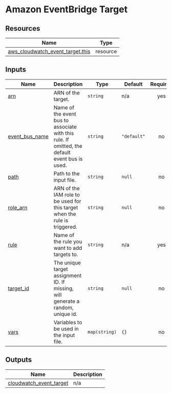 # Amazon EventBridge Target

## Resources

| Name                                                                                                                                    | Type     |
| --------------------------------------------------------------------------------------------------------------------------------------- | -------- |
| [aws_cloudwatch_event_target.this](https://registry.terraform.io/providers/hashicorp/aws/latest/docs/resources/cloudwatch_event_target) | resource |

## Inputs

| Name                                                                        | Description                                                                                   | Type          | Default     | Required |
| --------------------------------------------------------------------------- | --------------------------------------------------------------------------------------------- | ------------- | ----------- | :------: |
| <a name="input_arn"></a> [arn](#input_arn)                                  | ARN of the target.                                                                            | `string`      | n/a         |   yes    |
| <a name="input_event_bus_name"></a> [event_bus_name](#input_event_bus_name) | Name of the event bus to associate with this rule. If omitted, the default event bus is used. | `string`      | `"default"` |    no    |
| <a name="input_path"></a> [path](#input_path)                               | Path to the input file.                                                                       | `string`      | `null`      |    no    |
| <a name="input_role_arn"></a> [role_arn](#input_role_arn)                   | ARN of the IAM role to be used for this target when the rule is triggered.                    | `string`      | `null`      |    no    |
| <a name="input_rule"></a> [rule](#input_rule)                               | Name of the rule you want to add targets to.                                                  | `string`      | n/a         |   yes    |
| <a name="input_target_id"></a> [target_id](#input_target_id)                | The unique target assignment ID. If missing, will generate a random, unique id.               | `string`      | `null`      |    no    |
| <a name="input_vars"></a> [vars](#input_vars)                               | Variables to be used in the input file.                                                       | `map(string)` | `{}`        |    no    |

## Outputs

| Name                                                                                                     | Description                         |
| -------------------------------------------------------------------------------------------------------- | ----------------------------------- |
| <a name="output_cloudwatch_event_target"></a> [cloudwatch_event_target](#output_cloudwatch_event_target) | n/a |

